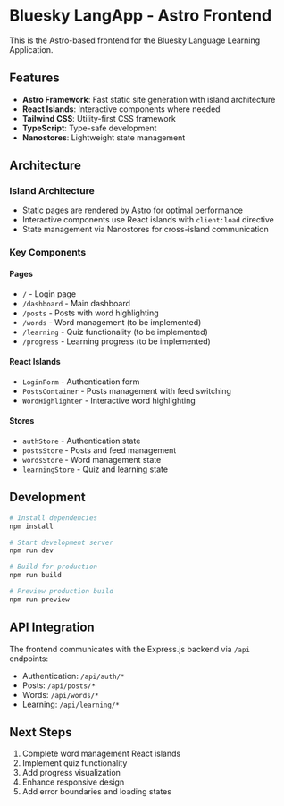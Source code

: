 # Bluesky LangApp - Astro Frontend

This is the Astro-based frontend for the Bluesky Language Learning Application.

## Features

- **Astro Framework**: Fast static site generation with island architecture
- **React Islands**: Interactive components where needed
- **Tailwind CSS**: Utility-first CSS framework
- **TypeScript**: Type-safe development
- **Nanostores**: Lightweight state management

## Architecture

### Island Architecture
- Static pages are rendered by Astro for optimal performance
- Interactive components use React islands with `client:load` directive
- State management via Nanostores for cross-island communication

### Key Components

#### Pages
- `/` - Login page
- `/dashboard` - Main dashboard
- `/posts` - Posts with word highlighting
- `/words` - Word management (to be implemented)
- `/learning` - Quiz functionality (to be implemented)
- `/progress` - Learning progress (to be implemented)

#### React Islands
- `LoginForm` - Authentication form
- `PostsContainer` - Posts management with feed switching
- `WordHighlighter` - Interactive word highlighting

#### Stores
- `authStore` - Authentication state
- `postsStore` - Posts and feed management
- `wordsStore` - Word management state
- `learningStore` - Quiz and learning state

## Development

```bash
# Install dependencies
npm install

# Start development server
npm run dev

# Build for production
npm run build

# Preview production build
npm run preview
```

## API Integration

The frontend communicates with the Express.js backend via `/api` endpoints:
- Authentication: `/api/auth/*`
- Posts: `/api/posts/*`
- Words: `/api/words/*`
- Learning: `/api/learning/*`

## Next Steps

1. Complete word management React islands
2. Implement quiz functionality
3. Add progress visualization
4. Enhance responsive design
5. Add error boundaries and loading states